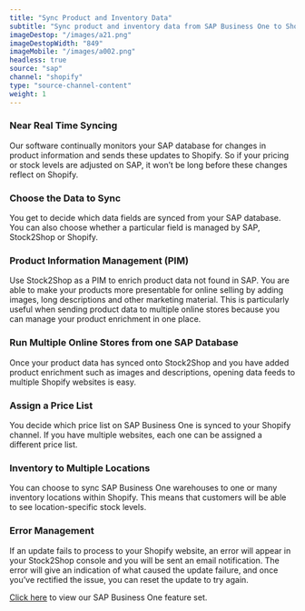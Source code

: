 ```yaml
---
title: "Sync Product and Inventory Data"
subtitle: "Sync product and inventory data from SAP Business One to Shopify."
imageDestop: "/images/a21.png"
imageDestopWidth: "849"
imageMobile: "/images/a002.png"
headless: true
source: "sap"
channel: "shopify"
type: "source-channel-content"
weight: 1
---
```


### Near Real Time Syncing
Our software continually monitors your SAP database for changes in product information and sends these updates to Shopify. So if your pricing or stock levels are adjusted on SAP, it won’t be long before these changes reflect on Shopify.

### Choose the Data to Sync
You get to decide which data fields are synced from your SAP database. You can also choose whether a particular field is managed by SAP, Stock2Shop or Shopify.

### Product Information Management (PIM)
Use Stock2Shop as a PIM to enrich product data not found in SAP. You are able to make your products more presentable for online selling by adding images, long descriptions and other marketing material. This is particularly useful when sending product data to multiple online stores because you can manage your product enrichment in one place.

### Run Multiple Online Stores from one SAP Database
Once your product data has synced onto Stock2Shop and you have added product enrichment such as images and descriptions, opening data feeds to multiple Shopify websites is easy.

### Assign a Price List
You decide which price list on SAP Business One is synced to your Shopify channel. If you have multiple websites, each one can be assigned a different price list.

### Inventory to Multiple Locations
You can choose to sync SAP Business One warehouses to one or many inventory locations within Shopify. This means that customers will be able to see location-specific stock levels.

### Error Management
If an update fails to process to your Shopify website, an error will appear in your Stock2Shop console and you will be sent an email notification. The error will give an indication of what caused the update failure, and once you’ve rectified the issue, you can reset the update to try again.

[Click here](/help/features/sap-business-one/ "SAP Business One Features") to view our SAP Business One feature set.